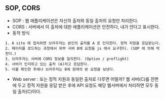## SOP, CORS
- SOP : 웹 애플리케이션은 자신의 출처와 동일 출처의 요청만 처리한다.
- CORS : 서버에서 이 출처에 대한 애플리케이션은 안전하다, 내가 안다고 표시한다.
- 동작 방식
```
1. A site 에 접속하면 브라우저는 본인의 출처를 A 로 인지한다. 정적 자원을 응답받는다.
2. 페이지를 로드하는 과정에서 외부 서버 B에 요청을 js 에서 요구한다. (SOP 에 의해 막힌다.)
3. 브라우저는 서버에 CORS 정보를 질의한다. (Option / preflight)
4. 서버가 인지하고 있는 출처 (A)라고 응답한다.
5. 이를 확인한 후에나 브라우저는 B에 원래의 본 요청을 보낸다.
```
- Web server : 또는 정적 자원과 동일한 출처로 다루면 어떨까? 웹 서버(C)를 전면에 두고 정적 자원을 응답 받은 후에 API 요청도 해당 웹서버에서 처리하면 모두 동일 출처(C)이다.
